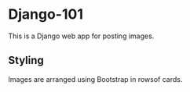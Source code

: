 # Django-101

This is a Django web app for posting images.

## Styling

Images are arranged using Bootstrap in rowsof cards.
